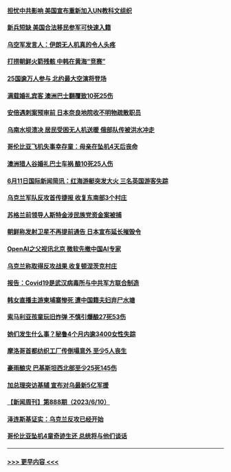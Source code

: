 #### [担忧中共影响 美国宣布重新加入UN教科文组织](../pages/prog202/a103730124.md?t=06130043) 
#### [新兵短缺 美国合法移民参军可快速入籍](../pages/prog202/a103730030.md?t=06130043) 
#### [乌空军发言人：伊朗无人机真的令人头疼](../pages/prog202/a103730022.md?t=06130043) 
#### [打捞朝鲜火箭残骸 中韩在黄海“竞赛”](../pages/prog202/a103730017.md?t=06130043) 
#### [25国逾万人参与 北约最大空演将登场](../pages/prog202/a103729971.md?t=06130043) 
#### [满载婚礼宾客 澳洲巴士翻覆致10死25伤](../pages/prog202/a103729963.md?t=06130043) 
#### [安倍遇刺案预审前 日本奈良地院收不明物疏散职员](../pages/prog202/a103729941.md?t=06130043) 
#### [乌南水坝溃决 居民受困无人机送暖 俄部队传被洪水冲走](../pages/prog202/a103729930.md?t=06130043) 
#### [哥伦比亚飞机失事幸存童：母亲在坠机4天后丧命](../pages/prog202/a103729889.md?t=06130043) 
#### [澳洲猎人谷婚礼巴士车祸 酿10死25人伤](../pages/prog202/a103729880.md?t=06130043) 
#### [6月11日国际新闻简讯：红海游艇突发大火 三名英国游客失踪](../pages/prog202/a103729815.md?t=06130043) 
#### [乌克兰军队反攻首传捷报 收复东南部3个村庄](../pages/prog202/a103729825.md?t=06130043) 
#### [苏格兰前领导人斯特金涉民族党资金案被捕](../pages/prog202/a103729812.md?t=06130043) 
#### [朝鲜称发射卫星不再提前通告 日本宣布延长摧毁令](../pages/prog202/a103729794.md?t=06130043) 
#### [OpenAI之父视讯北京 微软先撤中国AI专家](../pages/prog202/a103729690.md?t=06130043) 
#### [乌克兰称取得反攻战果 收复顿涅茨克村庄](../pages/prog202/a103729687.md?t=06130043) 
#### [报告：Covid19是武汉病毒所与中共军方联合制造](../pages/prog202/a103729680.md?t=06130043) 
#### [韩女直播主游柬埔寨惨死 遭中国籍夫妇弃尸水塘](../pages/prog202/a103729650.md?t=06130043) 
#### [索马利亚孩童玩旧炸弹 不慎引爆酿27死53伤](../pages/prog202/a103729638.md?t=06130043) 
#### [她们发生什么事？秘鲁4个月内逾3400女性失踪](../pages/prog202/a103729591.md?t=06130043) 
#### [摩洛哥首都纺织工厂传倒塌意外 至少5人丧生](../pages/prog202/a103729560.md?t=06130043) 
#### [豪雨酿灾 巴基斯坦西北部至少25死145伤](../pages/prog202/a103729542.md?t=06130043) 
#### [加总理突访基辅 宣布对乌最新5亿军援](../pages/prog202/a103729435.md?t=06130043) 
#### [【新闻周刊】第888期（2023/6/10）](../pages/prog202/a103729406.md?t=06130043) 
#### [泽连斯基证实：乌克兰反攻已经开始](../pages/prog202/a103729437.md?t=06130043) 
#### [哥伦比亚坠机4童奇迹生还 总统将与他们谈话](../pages/prog202/a103729305.md?t=06130043) 

----
#### [ >>> 更早内容 <<< ](../indexes/prog202-earlier.md)
